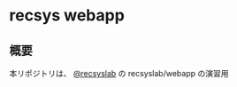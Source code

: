 # recsys webapp

## 概要

本リポジトリは、 [@recsyslab](https://github.com/recsyslab) の recsyslab/webapp の演習用
